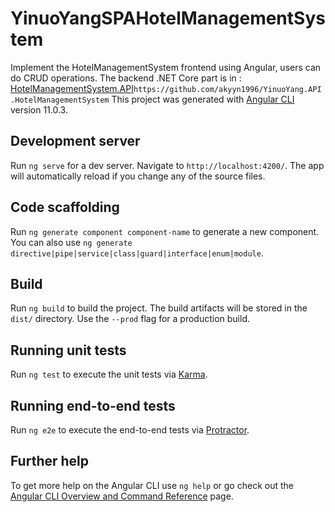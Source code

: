 # YinuoYangSPAHotelManagementSystem

Implement the HotelManagementSystem frontend using Angular, users can do CRUD operations.
The backend .NET Core part is in : [HotelManagementSystem.API](https://github.com/akyyn1996/YinuoYang.API.HotelManagementSystem)`https://github.com/akyyn1996/YinuoYang.API.HotelManagementSystem`
This project was generated with [Angular CLI](https://github.com/angular/angular-cli) version 11.0.3.

## Development server

Run `ng serve` for a dev server. Navigate to `http://localhost:4200/`. The app will automatically reload if you change any of the source files.

## Code scaffolding

Run `ng generate component component-name` to generate a new component. You can also use `ng generate directive|pipe|service|class|guard|interface|enum|module`.

## Build

Run `ng build` to build the project. The build artifacts will be stored in the `dist/` directory. Use the `--prod` flag for a production build.

## Running unit tests

Run `ng test` to execute the unit tests via [Karma](https://karma-runner.github.io).

## Running end-to-end tests

Run `ng e2e` to execute the end-to-end tests via [Protractor](http://www.protractortest.org/).

## Further help

To get more help on the Angular CLI use `ng help` or go check out the [Angular CLI Overview and Command Reference](https://angular.io/cli) page.
